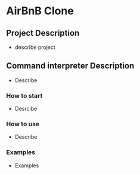# AirBnB Clone

## Project Description
- describe project

## Command interpreter Description
- Describe

### How to start
- Desrcibe

### How to use
- Describe

### Examples
- Examples
